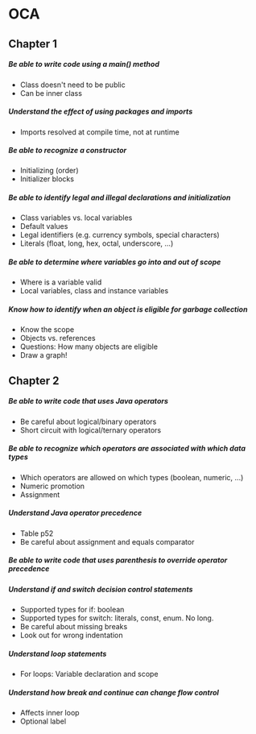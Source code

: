 # OCA

## Chapter 1

##### Be able to write code using a main() method
* Class doesn't need to be public
* Can be inner class

##### Understand the effect of using packages and imports
* Imports resolved at compile time, not at runtime

##### Be able to recognize a constructor
* Initializing (order)
* Initializer blocks

##### Be able to identify legal and illegal declarations and initialization
* Class variables vs. local variables
* Default values
* Legal identifiers (e.g. currency symbols, special characters)
* Literals (float, long, hex, octal, underscore, ...)

##### Be able to determine where variables go into and out of scope
* Where is a variable valid
* Local variables, class and instance variables

##### Know how to identify when an object is eligible for garbage collection
* Know the scope
* Objects vs. references
* Questions: How many objects are eligible
* Draw a graph!

## Chapter 2

##### Be able to write code that uses Java operators
* Be careful about logical/binary operators
* Short circuit with logical/ternary operators

##### Be able to recognize which operators are associated with which data types
* Which operators are allowed on which types (boolean, numeric, ...)
* Numeric promotion
* Assignment

##### Understand Java operator precedence
* Table p52
* Be careful about assignment and equals comparator

##### Be able to write code that uses parenthesis to override operator precedence

##### Understand *if* and *switch* decision control statements
* Supported types for if: boolean
* Supported types for switch: literals, const, enum. No long.
* Be careful about missing breaks
* Look out for wrong indentation

##### Understand loop statements
* For loops: Variable declaration and scope

##### Understand how *break* and *continue* can change flow control
* Affects inner loop
* Optional label



